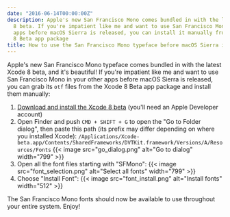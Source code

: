 ```yaml
---
date: "2016-06-14T00:00:00Z"
description: Apple's new San Francisco Mono comes bundled in with the latest Xcode
  8 beta. If you're impatient like me and want to use San Francisco Mono in your other
  apps before macOS Sierra is released, you can install it manually from the Xcode
  8 Beta app package
title: How to use the San Francisco Mono typeface before macOS Sierra is released
---
```


Apple's new San Francisco Mono typeface comes bundled in with the latest Xcode 8 beta, and it's beautiful! If you're impatient like me and want to use San Francisco Mono in your other apps before macOS Sierra is released, you can grab its `otf` files from the Xcode 8 Beta app package and install them manually:

1. [Download and install the Xcode 8 beta](https://developer.apple.com/download/) (you'll need an Apple Developer account)
1. Open Finder and push `CMD + SHIFT + G` to open the "Go to Folder dialog", then paste this path (its prefix may differ depending on where you installed Xcode):
  `/Applications/Xcode-beta.app/Contents/SharedFrameworks/DVTKit.framework/Versions/A/Resources/Fonts`
  {{< image src="go_dialog.png" alt="Go to dialog" width="799" >}}
1. Open all the font files starting with "SFMono":
  {{< image src="font_selection.png" alt="Select all fonts" width="799" >}}
1. Choose "Install Font":
  {{< image src="font_install.png" alt="Install fonts" width="512" >}}

The San Francisco Mono fonts should now be available to use throughout your entire system. Enjoy!
